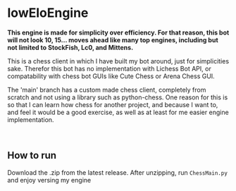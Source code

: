 # lowEloEngine

**This engine is made for simplicity over efficiency. For that reason, this bot will not look 10, 15... moves ahead like many top engines, including but not limited to StockFish, Lc0, and Mittens.**

This is a chess client in which I have built my bot around, just for simplicities sake. Therefor this bot has no implementation with Lichess Bot API, or compatability with chess bot GUIs like Cute Chess or Arena Chess GUI.

The 'main' branch has a custom made chess client, completely from scratch and not using a library such as python-chess. One reason for this is so that I can learn how chess for another project, and because I want to, and feel it would be a good exercise, as well as at least for me easier engine implementation.

<br>

## How to run
Download the .zip from the latest release. After unzipping, run `ChessMain.py` and enjoy versing my engine
